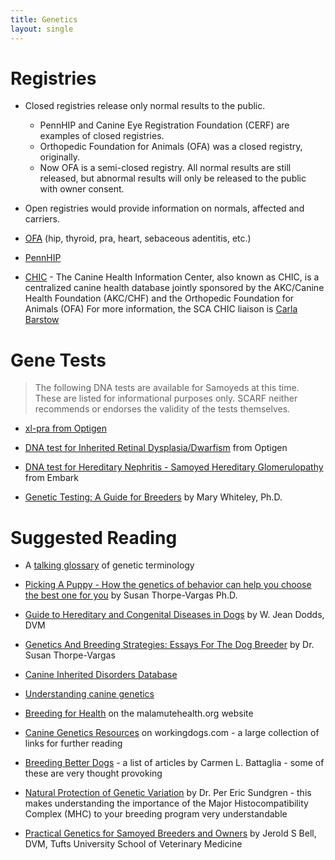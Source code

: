 ```yaml
---
title: Genetics
layout: single
---
```


# Registries

- Closed registries release only normal results to the public.
  - PennHIP and Canine Eye Registration Foundation (CERF) are examples of closed registries.
  - Orthopedic Foundation for Animals (OFA) was a closed registry, originally.
  - Now OFA is a semi-closed registry. All normal results are still released, but abnormal results will only be released to the public with owner consent.
- Open registries would provide information on normals, affected and carriers.

- [OFA](https://www.ofa.org/) (hip, thyroid, pra, heart, sebaceous adentitis, etc.)

- [PennHIP](https://antechimagingservices.com/antechweb/pennhip)

- [CHIC](http://www.caninehealthinfo.org/) - The Canine Health Information
  Center, also known as CHIC, is a centralized canine health database
  jointly sponsored by the AKC/Canine Health Foundation (AKC/CHF) and the
  Orthopedic Foundation for Animals (OFA) For more information, the SCA
  CHIC liaison is
  [Carla Barstow](mailto:cb0085@auburn.edu?subject=CHIC)

# Gene Tests

> The following DNA tests are available for Samoyeds at this time. These are listed for informational purposes only. SCARF neither recommends or endorses the validity of the tests themselves.

- [xl-pra from Optigen](http://www.optigen.com/opt9_test_xlpra.html)

- [DNA test for Inherited Retinal Dysplasia/Dwarfism](/optigen-dna-test-for-retinal-dysplasia-dwarfism-in-the-samoyed) from Optigen

- [DNA test for Hereditary Nephritis - Samoyed Hereditary Glomerulopathy](https://shop.embarkvet.com/products/embark-for-breeders-dog-dna-test-kit) from Embark

- [Genetic Testing: A Guide for Breeders](http://siriusdog.com/genetic-testing-breeders-guide/) by Mary Whiteley, Ph.D.

# Suggested Reading

- A [talking glossary](http://www.genome.gov/Glossary/) of genetic terminology

- [Picking A Puppy - How the genetics of behavior can help you choose the best one for you](/breeders/picking-a-puppy) by Susan Thorpe-Vargas Ph.D.

- [Guide to Hereditary and Congenital Diseases in Dogs](http://siriusdog.com/articles/hereditary-congenital-diseases-dog.htm) by W. Jean Dodds, DVM

- [Genetics And Breeding Strategies: Essays For The Dog Breeder](https://www.pawpeds.com/cms/index.php/en/component/content/article/geneticsandbreedingstrategiesessaydogbreeder-eng) by Dr. Susan Thorpe-Vargas

- [Canine Inherited Disorders Database](http://cidd.discoveryspace.ca/)

- [Understanding canine genetics](https://www.thekennelclub.org.uk/health-and-dog-care/health/getting-started-with-health-testing-and-screening/understanding-canine-genetics/)

- [Breeding for Health](http://malamute-health.org/index.php/breeding-for-health) on the malamutehealth.org website

- [Canine Genetics Resources](http://www.workingdogs.com/genetics.htm) on workingdogs.com - a large collection of links for further reading

- [Breeding Better Dogs](http://www.breedingbetterdogs.com/articles/articles.html) - a list of articles by Carmen L. Battaglia - some of these are very thought provoking

- [Natural Protection of Genetic Variation](https://www.pawpeds.com/cms/index.php/en/education/articles/genetics/natural-protection-of-genetic-variation) by Dr. Per Eric Sundgren - this makes understanding the importance of the Major Histocompatibility Complex (MHC) to your breeding program very understandable

- [Practical Genetics for Samoyed Breeders and Owners](/files/dr_bell_genetics_lecture.pdf) by Jerold S Bell, DVM, Tufts University School of Veterinary Medicine
